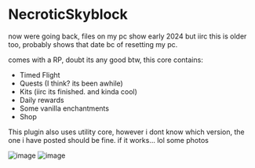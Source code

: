 # NecroticSkyblock
now were going back, files on my pc show early 2024 but iirc this is older too, probably shows that date bc of resetting my pc.


comes with a RP, doubt its any good btw, this core contains:
- Timed Flight 
- Quests (I think? its been awhile)
- Kits (iirc its finished. and kinda cool)
- Daily rewards
- Some vanilla enchantments
- Shop
  
This plugin also uses utility core, however i dont know which version, the one i have posted should be fine. if it works... lol
some photos

![image](https://github.com/user-attachments/assets/e8e587ba-f723-46b2-af76-255d6c151fcb)
![image](https://github.com/user-attachments/assets/595c701d-6cd8-4725-a324-5777c530a3b2)
